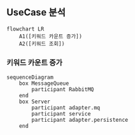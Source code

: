 ## UseCase 분석

```mermaid
flowchart LR
    A1([키워드 카운트 증가])
    A2([키워드 조회])
```

### 키워드 카운트 증가

```mermaid
sequenceDiagram
    box MessageQueue
        participant RabbitMQ
    end
    box Server
        participant adapter.mq
        participant service
        participant adapter.persistence
    end
    
    
```